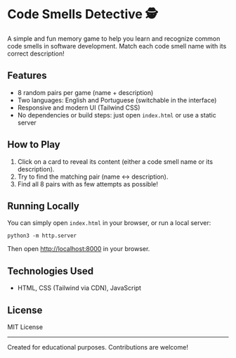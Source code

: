 # Code Smells Detective 🕵️

A simple and fun memory game to help you learn and recognize common code smells in software development. Match each code smell name with its correct description!

## Features
- 8 random pairs per game (name + description)
- Two languages: English and Portuguese (switchable in the interface)
- Responsive and modern UI (Tailwind CSS)
- No dependencies or build steps: just open `index.html` or use a static server

## How to Play
1. Click on a card to reveal its content (either a code smell name or its description).
2. Try to find the matching pair (name ↔ description).
3. Find all 8 pairs with as few attempts as possible!

## Running Locally
You can simply open `index.html` in your browser, or run a local server:

```
python3 -m http.server
```

Then open [http://localhost:8000](http://localhost:8000) in your browser.

## Technologies Used
- HTML, CSS (Tailwind via CDN), JavaScript

## License
MIT License

---

Created for educational purposes. Contributions are welcome!